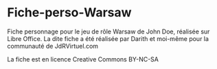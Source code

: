 # Fiche-perso-Warsaw
Fiche personnage pour le jeu de rôle Warsaw de John Doe, réalisée sur Libre Office.
La dite fiche a été réalisée par Darith et moi-même pour la communauté de JdRVirtuel.com

La fiche est en licence Creative Commons BY-NC-SA
